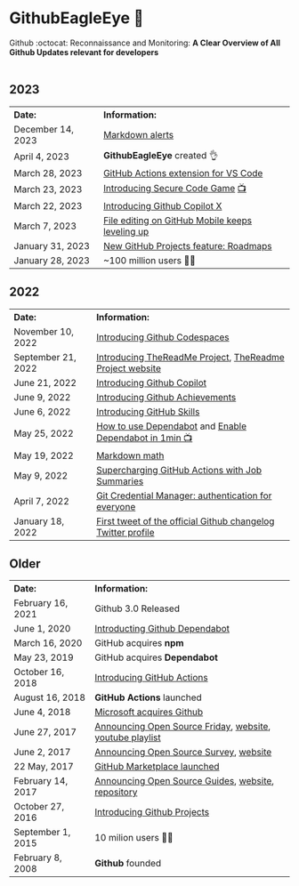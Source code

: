 # GithubEagleEye 🦅
Github :octocat: Reconnaissance and Monitoring: <strong>A Clear Overview of All Github Updates relevant for developers</strong>
<br>
<br>

## 2023
<table>
  <tbody>
    <tr>
      <th align="Left">Date:</th>
      <th align="Left">Information:</th>
    </tr>
    <tr>
      <td>December 14, 2023</td>
      <td><a href="https://github.blog/changelog/2023-12-14-new-markdown-extension-alerts-provide-distinctive-styling-for-significant-content/">Markdown alerts</a></td>
    </tr>
    <tr>
      <td>April 4, 2023</td>
      <td><strong>GithubEagleEye</strong> created 👌</td>
    </tr>
    <tr>
      <td>March 28, 2023</td>
      <td><a href="https://github.blog/2023-03-28-announcing-the-github-actions-extension-for-vs-code/">GitHub Actions extension for VS Code</a></td>
    </tr>
    <tr>
      <td>March 23, 2023</td>
      <td>
        <a href="https://github.blog/2023-03-23-build-a-secure-code-mindset-with-the-github-secure-code-game/">Introducing Secure Code Game</a> 
        <a href="https://www.linkedin.com/posts/github_did-you-play-the-secure-code-game-yet-activity-7047615426461118465-Kl6_">📺</a>
      </td>
    </tr>
    <tr>
      <td>March 22, 2023</td>
      <td><a href="https://github.com/features/preview/copilot-x">Introducing Github Copilot X</a></td>
    </tr>
    <tr>
      <td>March 7, 2023 </a>
      <td><a href="https://github.blog/2023-03-07-file-editing-on-github-mobile-keeps-leveling-up/">File editing on GitHub Mobile keeps leveling up</a></td>
    </tr>
    <tr>
      <td>January 31, 2023</td>
      <td><a href="https://github.blog/changelog/2023-01-31-roadmap-in-projects-public-beta/">New GitHub Projects feature: Roadmaps</a></td>
    </tr>
    <tr>
      <td>January 28, 2023</td>
      <td>~100 million users 🧑‍💻</td>
    </tr>
  </tbody>
</table>


## 2022
<table>
  <tbody>
    <tr>
      <th align="Left">Date:</th>
      <th align="Left">Information:</th>
    </tr>
    <tr>
      <td>November 10, 2022</td>
      <td><a href="https://github.blog/2022-11-10-whats-new-with-codespaces-from-github-universe-2022/">Introducing Github Codespaces</a></td>
    </tr>
    <tr>
      <td>September 21, 2022</td>
      <td><a href="https://github.blog/2022-09-21-the-readme-project-built-for-you/">Introducing TheReadMe Project</a>, <a href="https://github.com/readme">TheReadme Project website</td>
    </tr>
    <tr>
      <td>June 21, 2022</td>
      <td><a href="https://github.blog/2022-06-21-github-copilot-is-generally-available-to-all-developers/">Introducing Github Copilot</a></td>
    </tr>
    <tr>
      <td>June 9, 2022</td>
      <td><a href="https://github.blog/2022-06-09-introducing-achievements-recognizing-the-many-stages-of-a-developers-coding-journey/">Introducing Github Achievements</a></td>
    </tr>
    <tr>
      <td>June 6, 2022</td>
      <td><a href="https://github.blog/2022-06-06-introducing-github-skills/">Introducing GitHub Skills</a></td>
    </tr>
    <tr>
        <td>May 25, 2022</td>
        <td>
            <a href="https://github.blog/2022-05-25-how-we-use-dependabot-to-secure-github/">How to use Dependabot</a> and <a href="https://www.youtube.com/watch?v=yvXKlDgiGHo">Enable Dependabot in 1min 📺</a>
        </td>
    </tr>
    <tr>
      <td>May 19, 2022</td>
      <td><a href="https://github.blog/2022-05-19-math-support-in-markdown/">Markdown math</a></td>
    </tr>
    <tr>
      <td>May 9, 2022</td>
      <td><a href="https://github.blog/2022-05-09-supercharging-github-actions-with-job-summaries/">Supercharging GitHub Actions with Job Summaries</a></td>
    </tr>
    <tr>
      <td>April 7, 2022</td>
      <td><a href="https://github.blog/2022-04-07-git-credential-manager-authentication-for-everyone/">Git Credential Manager: authentication for everyone</a></td>
    </tr>
    <tr>
      <td>January 18, 2022</td>
      <td><a href="https://twitter.com/ghchangelog">First tweet of the official Github changelog Twitter profile</a></td>
    </tr>
  </tbody>
</table>


## Older
<table>
  <tbody>
    <tr>
      <th align="Left">Date:</th>
      <th align="Left">Information:</th>
    </tr>
    <tr>
      <td>February 16, 2021</td>
      <td>Github 3.0 Released</td>
    </tr>
    <tr>
      <td>June 1, 2020</td>
      <td><a href="https://github.blog/2020-06-01-keep-all-your-packages-up-to-date-with-dependabot/">Introducting Github Dependabot</a></td>
    </tr>
    <tr>
      <td>March 16, 2020</td>
      <td>GitHub acquires <strong>npm</strong></td>
    </tr>
    <tr>
      <td>May 23, 2019</td>
      <td>GitHub acquires <strong>Dependabot</strong></td>
    </tr>
    <tr>
      <td>October 16, 2018</td>
      <td><a href="https://github.blog/2018-10-17-action-demos/">Introducing GitHub Actions</a></td>
    </tr>
    <tr>
      <td>August 16, 2018</td>
      <td><strong>GitHub Actions</strong> launched</td>
    </tr>
    <tr>
      <td>June 4, 2018</td>
      <td><a href="https://news.microsoft.com/2018/06/04/microsoft-to-acquire-github-for-7-5-billion/">Microsoft acquires Github</a></td>
    </tr>
    <tr>
      <td>June 27, 2017</td>
      <td><a href="https://github.blog/2017-06-27-contribute-on-open-source-friday/">Announcing Open Source Friday</a>, <a href="https://opensourcefriday.com/">website</a>, <a href="https://www.youtube.com/playlist?list=PL0lo9MOBetEFmtstItnKlhJJVmMghxc0P">youtube playlist</a></td>
    </tr>
    <tr>
        <td>June 2, 2017</td>
        <td><a href="https://github.blog/2017-06-02-announcing-an-open-data-set-on-the-open-source-community/">Announcing Open Source Survey</a>, <a href="https://opensourcesurvey.org/2017/">website</a></td>
    </tr>    
    <tr>
      <td>22 May, 2017</td>
      <td><a href="https://github.blog/2017-05-22-introducing-github-marketplace-and-more-tools-to-customize-your-workflow/">GitHub Marketplace launched</a></td>
    </tr>
    <tr>
        <td>February 14, 2017</td>
        <td><a href="https://github.blog/2017-02-14-announcing-open-source-guides/">Announcing Open Source Guides</a>, <a href="https://opensource.guide/">website</a>, <a href="https://github.com/github/opensource.guide">repository</a></td>
    </tr>
    <tr>
      <td>October 27, 2016 </td>
      <td><a href="https://github.blog/2016-10-27-introducing-projects-for-organizations/">Introducing Github Projects</a></td>
    </tr>
    <tr>
      <td>September 1, 2015</td>
      <td>10 milion users 🧑‍💻</td>
    </tr>
    <tr>
      <td>February 8, 2008</td>
      <td><strong>Github</strong> founded</td>
    </tr>
  </tbody>
</table>














